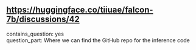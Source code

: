 ## https://huggingface.co/tiiuae/falcon-7b/discussions/42

contains_question: yes  
question_part: Where we can find the GitHub repo for the inference code